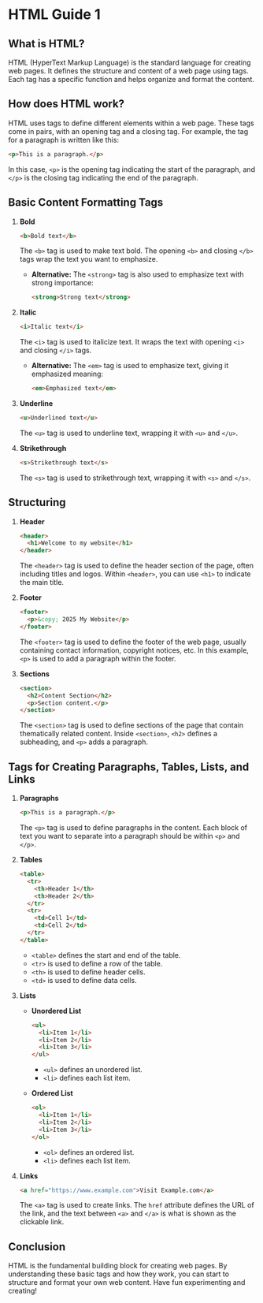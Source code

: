 # **HTML Guide 1**

## **What is HTML?**

HTML (HyperText Markup Language) is the standard language for creating web pages. It defines the structure and content of a web page using tags. Each tag has a specific function and helps organize and format the content.

## **How does HTML work?**

HTML uses tags to define different elements within a web page. These tags come in pairs, with an opening tag and a closing tag. For example, the tag for a paragraph is written like this:
```html
<p>This is a paragraph.</p>
```
In this case, `<p>` is the opening tag indicating the start of the paragraph, and `</p>` is the closing tag indicating the end of the paragraph.

## **Basic Content Formatting Tags**

1. **Bold**
   ```html
   <b>Bold text</b>
   ```
   The `<b>` tag is used to make text bold. The opening `<b>` and closing `</b>` tags wrap the text you want to emphasize.
   - **Alternative:** The `<strong>` tag is also used to emphasize text with strong importance:
     ```html
     <strong>Strong text</strong>
     ```

2. **Italic**
   ```html
   <i>Italic text</i>
   ```
   The `<i>` tag is used to italicize text. It wraps the text with opening `<i>` and closing `</i>` tags.
   - **Alternative:** The `<em>` tag is used to emphasize text, giving it emphasized meaning:
     ```html
     <em>Emphasized text</em>
     ```

3. **Underline**
   ```html
   <u>Underlined text</u>
   ```
   The `<u>` tag is used to underline text, wrapping it with `<u>` and `</u>`.

4. **Strikethrough**
   ```html
   <s>Strikethrough text</s>
   ```
   The `<s>` tag is used to strikethrough text, wrapping it with `<s>` and `</s>`.

## **Structuring**

1. **Header**
   ```html
   <header>
     <h1>Welcome to my website</h1>
   </header>
   ```
   The `<header>` tag is used to define the header section of the page, often including titles and logos. Within `<header>`, you can use `<h1>` to indicate the main title.

2. **Footer**
   ```html
   <footer>
     <p>&copy; 2025 My Website</p>
   </footer>
   ```
   The `<footer>` tag is used to define the footer of the web page, usually containing contact information, copyright notices, etc. In this example, `<p>` is used to add a paragraph within the footer.

3. **Sections**
   ```html
   <section>
     <h2>Content Section</h2>
     <p>Section content.</p>
   </section>
   ```
   The `<section>` tag is used to define sections of the page that contain thematically related content. Inside `<section>`, `<h2>` defines a subheading, and `<p>` adds a paragraph.

## **Tags for Creating Paragraphs, Tables, Lists, and Links**

1. **Paragraphs**
   ```html
   <p>This is a paragraph.</p>
   ```
   The `<p>` tag is used to define paragraphs in the content. Each block of text you want to separate into a paragraph should be within `<p>` and `</p>`.

2. **Tables**
   ```html
   <table>
     <tr>
       <th>Header 1</th>
       <th>Header 2</th>
     </tr>
     <tr>
       <td>Cell 1</td>
       <td>Cell 2</td>
     </tr>
   </table>
   ```
   - `<table>` defines the start and end of the table.
   - `<tr>` is used to define a row of the table.
   - `<th>` is used to define header cells.
   - `<td>` is used to define data cells.

3. **Lists**
   - **Unordered List**
     ```html
     <ul>
       <li>Item 1</li>
       <li>Item 2</li>
       <li>Item 3</li>
     </ul>
     ```
     - `<ul>` defines an unordered list.
     - `<li>` defines each list item.
   
   - **Ordered List**
     ```html
     <ol>
       <li>Item 1</li>
       <li>Item 2</li>
       <li>Item 3</li>
     </ol>
     ```
     - `<ol>` defines an ordered list.
     - `<li>` defines each list item.

4. **Links**
   ```html
   <a href="https://www.example.com">Visit Example.com</a>
   ```
   The `<a>` tag is used to create links. The `href` attribute defines the URL of the link, and the text between `<a>` and `</a>` is what is shown as the clickable link.

## **Conclusion**

HTML is the fundamental building block for creating web pages. By understanding these basic tags and how they work, you can start to structure and format your own web content. Have fun experimenting and creating!

